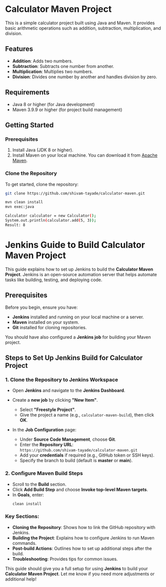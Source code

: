 # Calculator Maven Project

This is a simple calculator project built using Java and Maven. It provides basic arithmetic operations such as addition, subtraction, multiplication, and division.

## Features

- **Addition**: Adds two numbers.
- **Subtraction**: Subtracts one number from another.
- **Multiplication**: Multiplies two numbers.
- **Division**: Divides one number by another and handles division by zero.

## Requirements

- Java 8 or higher (for Java development)
- Maven 3.9.9 or higher (for project build management)

## Getting Started

### Prerequisites

1. Install Java (JDK 8 or higher).
2. Install Maven on your local machine. You can download it from [Apache Maven](https://maven.apache.org/).

### Clone the Repository

To get started, clone the repository:

```bash
git clone https://github.com/shivam-tayade/calculator-maven.git

mvn clean install
mvn exec:java 

Calculator calculator = new Calculator();
System.out.println(calculator.add(5, 3));
Result: 8
```

# Jenkins Guide to Build Calculator Maven Project

This guide explains how to set up Jenkins to build the **Calculator Maven Project**. Jenkins is an open-source automation server that helps automate tasks like building, testing, and deploying code.

## Prerequisites

Before you begin, ensure you have:

- **Jenkins** installed and running on your local machine or a server.
- **Maven** installed on your system.
- **Git** installed for cloning repositories.

You should have also configured a **Jenkins job** for building your Maven project.

## Steps to Set Up Jenkins Build for Calculator Project

### 1. Clone the Repository to Jenkins Workspace

- Open **Jenkins** and navigate to the **Jenkins Dashboard**.
- Create a **new job** by clicking **"New Item"**.
  - Select **"Freestyle Project"**.
  - Give the project a name (e.g., `calculator-maven-build`), then click **OK**.
  
- In the **Job Configuration** page:
  - Under **Source Code Management**, choose **Git**.
  - Enter the **Repository URL**:  
    `https://github.com/shivam-tayade/calculator-maven.git`
  - Add your **credentials** if required (e.g., GitHub token or SSH keys).
  - Specify the branch to build (default is **master** or **main**).

### 2. Configure Maven Build Steps

- Scroll to the **Build** section.
- Click **Add Build Step** and choose **Invoke top-level Maven targets**.
- In **Goals**, enter:
  ```bash
  clean install


### Key Sections:
- **Cloning the Repository**: Shows how to link the GitHub repository with Jenkins.
- **Building the Project**: Explains how to configure Jenkins to run Maven commands.
- **Post-build Actions**: Outlines how to set up additional steps after the build.
- **Troubleshooting**: Provides tips for common issues.

This guide should give you a full setup for using **Jenkins** to build your **Calculator Maven Project**. Let me know if you need more adjustments or additional help!




